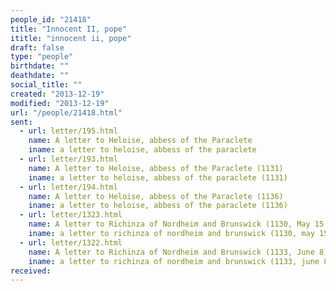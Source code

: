 ```yaml
---
people_id: "21418"
title: "Innocent II, pope"
ititle: "innocent ii, pope"
draft: false
type: "people"
birthdate: ""
deathdate: ""
social_title: ""
created: "2013-12-19"
modified: "2013-12-19"
url: "/people/21418.html"
sent:
  - url: letter/195.html
    name: A letter to Heloise, abbess of the Paraclete
    iname: a letter to heloise, abbess of the paraclete
  - url: letter/193.html
    name: A letter to Heloise, abbess of the Paraclete (1131)
    iname: a letter to heloise, abbess of the paraclete (1131)
  - url: letter/194.html
    name: A letter to Heloise, abbess of the Paraclete (1136)
    iname: a letter to heloise, abbess of the paraclete (1136)
  - url: letter/1323.html
    name: A letter to Richinza of Nordheim and Brunswick (1130, May 15.)
    iname: a letter to richinza of nordheim and brunswick (1130, may 15.)
  - url: letter/1322.html
    name: A letter to Richinza of Nordheim and Brunswick (1133, June 8)
    iname: a letter to richinza of nordheim and brunswick (1133, june 8)
received:
---
```

